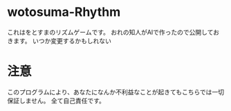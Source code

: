 # wotosuma-Rhythm
これはをとすまのリズムゲームです。
おれの知人がAIで作ったので公開しておきます。
いつか変更するかもしれない

# 注意
このプログラムにより、あなたになんか不利益なことが起きてもこちらでは一切保証しません。
全て自己責任です。
